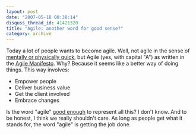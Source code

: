 ```yaml
---
layout: post
date: "2007-05-18 00:38:14"
disquss_thread_id: 41421320
title: "Agile: another word for good sense?"
category: archive
---
```

Today a lot of people wants to become agile. Well, not agile in the sense of 
[mentally or physically quick](http://dictionary.cambridge.org/results.asp?searchword=agile&x=0&y=0), but Agile (yes, with capital "A")  as written in the 
[Agile Manifesto](http://agilemanifesto.org/). Why? Because it seems like a better way of doing things. This way involves:

* Empower people
* Deliver business value
* Get the client involved
* Embrace changes

Is the word "agile" 
[good enough](http://jchyip.blogspot.com/2007/05/agility-is-not-point.html) to represent all this? I don't know. And to be honest, I think we really shouldn't care. As long as people get what it stands for, the word "agile" is getting the job done.
